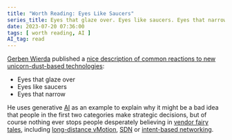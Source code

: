 ```yaml
---
title: "Worth Reading: Eyes Like Saucers"
series_title: Eyes that glaze over. Eyes like saucers. Eyes that narrow.
date: 2023-07-20 07:36:00
tags: [ worth reading, AI ]
AI_tag: read
---
```

[Gerben Wierda](https://www.linkedin.com/in/gerbenwierda/) published a [nice description of common reactions to new unicorn-dust-based technologies](https://ea.rna.nl/2023/07/16/eyes-that-glaze-over-eyes-like-saucers-eyes-that-narrow/):

* Eyes that glaze over
* Eyes like saucers
* Eyes that narrow

He uses generative [AI](/tag/ai.html) as an example to explain why it might be a bad idea that people in the first two categories make strategic decisions, but of course nothing ever stops people desperately believing in [vendor fairy tales](/2020/09/business-needs-excuses.html), including [long-distance vMotion](/2015/02/before-talking-about-vmotion-across.html), [SDN](/tag/sdn.html) or [intent-based networking](/tag/intent-based-networking.html).
